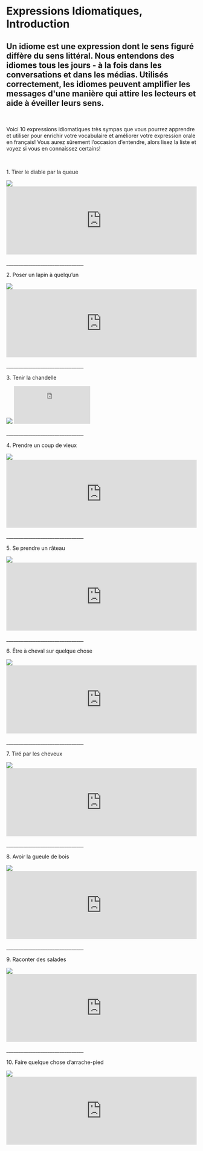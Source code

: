 
<body>

  <h1>Expressions Idiomatiques, Introduction</h1>
  <h2>Un idiome est une expression dont le sens figuré diffère du sens littéral. Nous entendons des idiomes tous les jours - à la fois dans les conversations et dans les médias. Utilisés correctement, les idiomes peuvent amplifier les messages d'une manière qui attire les lecteurs et aide à éveiller leurs sens.</h2>
<br>
 <p> Voici 10 expressions idiomatiques très sympas que vous pourrez apprendre et utiliser pour enrichir votre vocabulaire et améliorer votre expression orale en français! Vous aurez sûrement l’occasion d’entendre, alors lisez la liste et voyez si vous en connaissez certains!</p>
 <br>
 <p>1. Tirer le diable par la queue</p>
   <img src="https://user-images.githubusercontent.com/94960769/150658792-b60625db-880c-4587-b7b8-6a6e2244fee0.jpg">
  <iframe src="https://record.reverb.chat/embed/Rza84Iu7NNYFqMXNemi4" style="border:0px #ffffff none;" name="myiFrame" scrolling="no" frameborder="1" marginheight="0px" marginwidth="0px" height="180px" width="100%" allowfullscreen></iframe>
 <p>________________________________</p>
 <p>2. Poser un lapin à quelqu’un</p>
  <img src="https://user-images.githubusercontent.com/94960769/150658804-d4e15e26-eae5-4333-831d-71edaa71bed0.jpg">
  <iframe src="https://record.reverb.chat/embed/X4W8SlYPReO0OSjGO0qE" style="border:0px #ffffff none;" name="myiFrame" scrolling="no" frameborder="1" marginheight="0px" marginwidth="0px" height="180px" width="100%" allowfullscreen></iframe>
  <p>________________________________</p>
 <p>3. Tenir la chandelle</p>
 <img src="https://user-images.githubusercontent.com/94960769/150649521-77dfb7dd-69ac-4df9-b124-92f57782a072.jpg">
  <iframe src="https://record.reverb.chat/embed/CRfXBSWBqzCvaSvji9Wv" style="border:0px #ffffff none;" name="myiFrame" scrolling="no" frameborder="1" marginheight="100px" marginwidth="100px" height="100px" width="40%" allowfullscreen></iframe>
  <p>________________________________</p>
 <p>4. Prendre un coup de vieux</p>
  <img src="https://user-images.githubusercontent.com/94960769/150658788-1e083d49-555e-4ce5-bc74-0211e779f32b.jpg">
  <iframe src="https://record.reverb.chat/embed/KAKTc5qZPQI4l5eLASSy" style="border:0px #ffffff none;" name="myiFrame" scrolling="no" frameborder="1" marginheight="0px" marginwidth="0px" height="180px" width="100%" allowfullscreen></iframe>
  <p>________________________________</p>
 <p>5. Se prendre un râteau</p>
  <img src="https://user-images.githubusercontent.com/94960769/150658784-88c70833-8448-489f-b790-30f770f86119.jpg">
  <iframe src="https://record.reverb.chat/embed/gKyDHw3C6G2zbg80Okb7" style="border:0px #ffffff none;" name="myiFrame" scrolling="no" frameborder="1" marginheight="0px" marginwidth="0px" height="180px" width="100%" allowfullscreen></iframe>
  <p>________________________________</p>
 <p>6. Être à cheval sur quelque chose</p>
  <img src="https://user-images.githubusercontent.com/94960769/150658795-c26c9a10-18dc-481a-a3f7-50e96e05140d.jpg">
  <iframe src="https://record.reverb.chat/embed/dAjU874TOP8qwupXLgWc" style="border:0px #ffffff none;" name="myiFrame" scrolling="no" frameborder="1" marginheight="0px" marginwidth="0px" height="180px" width="100%" allowfullscreen></iframe>
 <p>________________________________</p>
 <p>7. Tiré par les cheveux</p>
  <img src="https://user-images.githubusercontent.com/94960769/150658797-8500c9ff-5476-42ce-b971-b60e094d47e2.jpg">
  <iframe src="https://record.reverb.chat/embed/Ai1qq62o7CejPLgh6Euy" style="border:0px #ffffff none;" name="myiFrame" scrolling="no" frameborder="1" marginheight="0px" marginwidth="0px" height="180px" width="100%" allowfullscreen></iframe>
 <p>________________________________</p>
 <p>8. Avoir la gueule de bois</p>
  <img src="https://user-images.githubusercontent.com/94960769/150658799-8ae996b0-1d0d-488c-8ba5-0cccd09bd7f9.jpg">
  <iframe src="https://record.reverb.chat/embed/H1sKGp1ET9HLRB2sBWUF" style="border:0px #ffffff none;" name="myiFrame" scrolling="no" frameborder="1" marginheight="0px" marginwidth="0px" height="180px" width="100%" allowfullscreen></iframe>
 <p>________________________________</p>
 <p>9. Raconter des salades</p>
  <img src="https://user-images.githubusercontent.com/94960769/150658801-28ed0a80-2330-4877-aff2-c200274b7801.jpg">
  <iframe src="https://record.reverb.chat/embed/XxmadAQ6rp5h4locYt7D" style="border:0px #ffffff none;" name="myiFrame" scrolling="no" frameborder="1" marginheight="0px" marginwidth="0px" height="180px" width="100%" allowfullscreen></iframe>
 <p>________________________________</p>
 <p>10. Faire quelque chose d’arrache-pied</p>
  <img src="https://user-images.githubusercontent.com/94960769/150658803-252504d9-c193-4451-8bbb-bddd9b8ef8e0.jpg">
<iframe src="https://record.reverb.chat/embed/S0CoheRlcU924WEJvdlw" style="border:0px #ffffff none;" name="myiFrame" scrolling="no" frameborder="1" marginheight="0px" marginwidth="0px" height="180px" width="100%" allowfullscreen></iframe>
 

</body>

